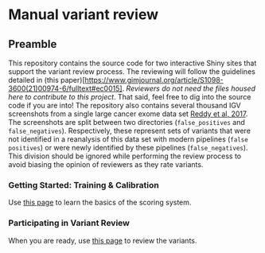 # Manual variant review

## Preamble

This repository contains the source code for two interactive Shiny sites that support the variant review process. The reviewing will follow the guidelines detailed in (this paper)[https://www.gimjournal.org/article/S1098-3600(21)00974-6/fulltext#ec0015]. _Reviewers do not need the files housed here to contribute to this project_. That said, feel free to dig into the source code if you are into! The repository also contains several thousand IGV screenshots from a single large cancer exome data set [Reddy et al, 2017](https://pubmed.ncbi.nlm.nih.gov/28985567/). The screenshots are split between two directories (`false_positives` and `false_negatives`). Respectively, these represent sets of variants that were not identified in a reanalysis of this data set with modern pipelines (`false positives`) or were newly identified by these pipelines (`false_negatives`). This division should be ignored while performing the review process to avoid biasing the opinion of reviewers as they rate variants. 

### Getting Started: Training & Calibration

Use [this page](https://shiny.rcg.sfu.ca/u/rdmorin/calibrate/) to learn the basics of the scoring system.

### Participating in Variant Review

When you are ready, use [this page](https://shiny.rcg.sfu.ca/u/rdmorin/llmpp_shiny/) to review the variants. 
